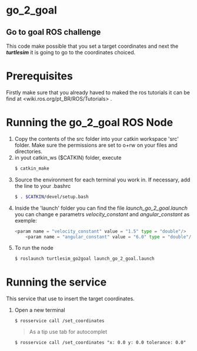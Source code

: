 # go_2_goal
## Go to goal ROS challenge
This code make possible that you set a target coordinates and next the ***turtlesim*** it is going to go to the coordinates choiced. 

# Prerequisites

Firstly make sure that you already haved to maked the ros tutorials it can be find at <wiki.ros.org/pt_BR/ROS/Tutorials> .

# Running the go_2_goal ROS Node
1. Copy the contents of the src folder into your catkin workspace 'src' folder. Make sure the permissions are set to o+rw on your files and directories.
2. in yout catkin_ws ($CATKIN) folder, execute
    ```sh
    $ catkin_make
    ```
3. Source the environment for each terminal you work in. If necessary, add the line to your .bashrc 
    ```sh
    $ . $CATKIN/devel/setup.bash
    ```
4. Inside the 'launch' folder you can find the file *launch_go_2_goal.launch* you can change e parametrs *velocity_constant* and *angular_constant* as exemple:
    ~~~python
    <param name = "velocity_constant" value = "1.5" type = "double"/>
        <param name = "angular_constant" value = "6.0" type = "double"/>  
    ~~~
5. To run the node
    ```sh
    $ roslaunch turtlesim_go2goal launch_go_2_goal.launch    
    ``` 
# Running the service
This service that use to insert the target coordinates.
1. Open a new terminal
    ```
    $ rosservice call /set_coordinates
    ```
        
    >As a tip use tab for autocomplet
    
    ```
    $ rosservice call /set_coordinates "x: 0.0 y: 0.0 tolerance: 0.0"
    ```

    

